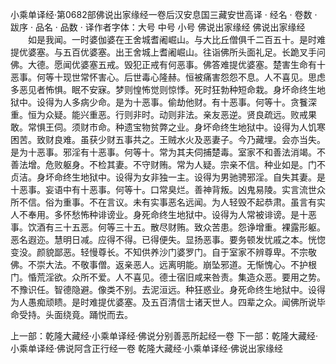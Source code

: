 小乘单译经·第0682部佛说出家缘经一卷后汉安息国三藏安世高译
· 经名 · 卷数 · 跋序
· 品名 · 品数 · 译作者字体：大号 中号 小号
佛说出家缘经
佛说出家缘经
　　如是我闻。一时婆伽婆在王舍城耆阇崛山。与大比丘僧俱千二百五十。是时难提优婆塞。与五百优婆塞。出王舍城上耆阇崛山。往诣佛所头面礼足。长跪叉手问佛。大德。愿闻优婆塞五戒。毁犯正戒有何恶事。佛答难提优婆塞。楚害生命有十恶事。何等十现世常怀害心。后世毒心隆赫。恒被痛害怨怨不息。人不喜见。思虑多恶见者怖惧。眠不安寐。梦则惶怖觉则惊悸。死时狂勃种短命栽。身坏命终生地狱中。设得为人多病少命。是为十恶事。偷劫他财。有十恶事。何等十。贪餮深重。恒为众疑。能兴重恶。行则非时。动则非法。亲友恶逆。贤良疏远。败戒果敢。常惧王伺。须财市命。种遗宝物贫弊之业。身坏命终生地狱中。设得为人饥寒困苦。致财良难。虽获少财五事共之。王贼水火及恶妻子。今乃藏埋。会亦当失。是为十恶事。邪淫有十恶事。何等十。常为其夫伺捕楚毒。室家不和善法消竭。不善法增。危败躯身。不检其妻。不守财贿。常为人疑。宗亲不信。种业如是。门不贞洁。身坏命终生地狱中。设得为女非独一主。设得为男驰骋邪淫。自失其妻。是十恶事。妄语中有十恶事。何等十。口常臭烂。善神背叛。凶鬼易陵。实言流世众所不信。俗为重事。不在言议。未有实事恶名远闻。为人轻毁不起恭肃。虽言有实人不奉用。多怀愁怖种诽谤业。身死命终生地狱中。设得为人常被诽谤。是十恶事。饮酒有三十五恶。何等三十五。散尽财贿。致众苦患。怨诤增重。裸露形躯。恶名遐迩。慧明日减。应得不得。已得便失。显扬恶事。要务顿发忧戚之本。恍惚变没。颜貌鄙恶。轻慢尊长。不知供养沙门婆罗门。自于室家不辨尊卑。不宗敬佛。不崇大法。不敬事僧。返亲恶人。远离明能。崩坠邪道。无惭愧心。不护根门。惛荒淫欲。众所不爱。人不喜见。德士宿旧咸来咎责。集造众恶。要用之势。不豫识任。智德隐避。像类不别。去泥洹远。种狂惑业。身死命终生地狱中。设得为人愚痴顽瞆。是时难提优婆塞。及五百清信士诸天世人。四辈之众。闻佛所说毕命受持。头面绕竟。踊悦而去。

上一部：乾隆大藏经·小乘单译经·佛说分别善恶所起经一卷
下一部：乾隆大藏经·小乘单译经·佛说阿含正行经一卷
乾隆大藏经·小乘单译经·佛说出家缘经
